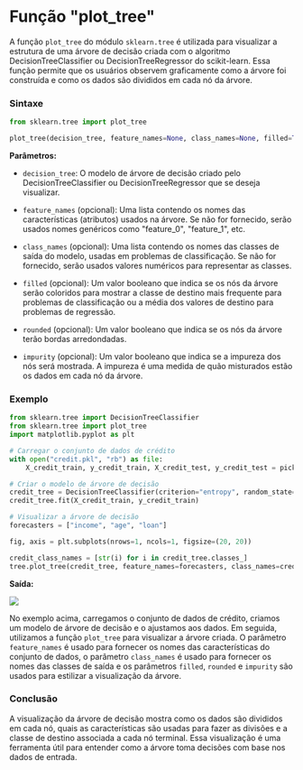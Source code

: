 # Função "plot_tree"

A função `plot_tree` do módulo `sklearn.tree` é utilizada para visualizar a estrutura de uma árvore de decisão criada com o algoritmo DecisionTreeClassifier ou DecisionTreeRegressor do scikit-learn. Essa função permite que os usuários observem graficamente como a árvore foi construída e como os dados são divididos em cada nó da árvore.

### **Sintaxe**

```python
from sklearn.tree import plot_tree

plot_tree(decision_tree, feature_names=None, class_names=None, filled=True, rounded=True, impurity=True)
```

**Parâmetros:**

- `decision_tree`: O modelo de árvore de decisão criado pelo DecisionTreeClassifier ou DecisionTreeRegressor que se deseja visualizar.

- `feature_names` (opcional): Uma lista contendo os nomes das características (atributos) usados na árvore. Se não for fornecido, serão usados nomes genéricos como "feature_0", "feature_1", etc.

- `class_names` (opcional): Uma lista contendo os nomes das classes de saída do modelo, usadas em problemas de classificação. Se não for fornecido, serão usados valores numéricos para representar as classes.

- `filled` (opcional): Um valor booleano que indica se os nós da árvore serão coloridos para mostrar a classe de destino mais frequente para problemas de classificação ou a média dos valores de destino para problemas de regressão.

- `rounded` (opcional): Um valor booleano que indica se os nós da árvore terão bordas arredondadas.

- `impurity` (opcional): Um valor booleano que indica se a impureza dos nós será mostrada. A impureza é uma medida de quão misturados estão os dados em cada nó da árvore.

### **Exemplo**

```python
from sklearn.tree import DecisionTreeClassifier
from sklearn.tree import plot_tree
import matplotlib.pyplot as plt

# Carregar o conjunto de dados de crédito
with open("credit.pkl", "rb") as file:
    X_credit_train, y_credit_train, X_credit_test, y_credit_test = pickle.load(file)

# Criar o modelo de árvore de decisão
credit_tree = DecisionTreeClassifier(criterion="entropy", random_state=0)
credit_tree.fit(X_credit_train, y_credit_train)

# Visualizar a árvore de decisão
forecasters = ["income", "age", "loan"]

fig, axis = plt.subplots(nrows=1, ncols=1, figsize=(20, 20))

credit_class_names = [str(i) for i in credit_tree.classes_]
tree.plot_tree(credit_tree, feature_names=forecasters, class_names=credit_class_names, filled=True)
```

**Saída:**

![](credit_tree.png)

No exemplo acima, carregamos o conjunto de dados de crédito, criamos um modelo de árvore de decisão e o ajustamos aos dados. Em seguida, utilizamos a função `plot_tree` para visualizar a árvore criada. O parâmetro `feature_names` é usado para fornecer os nomes das características do conjunto de dados, o parâmetro `class_names` é usado para fornecer os nomes das classes de saída e os parâmetros `filled`, `rounded` e `impurity` são usados para estilizar a visualização da árvore.

### **Conclusão**

A visualização da árvore de decisão mostra como os dados são divididos em cada nó, quais as características são usadas para fazer as divisões e a classe de destino associada a cada nó terminal. Essa visualização é uma ferramenta útil para entender como a árvore toma decisões com base nos dados de entrada.
